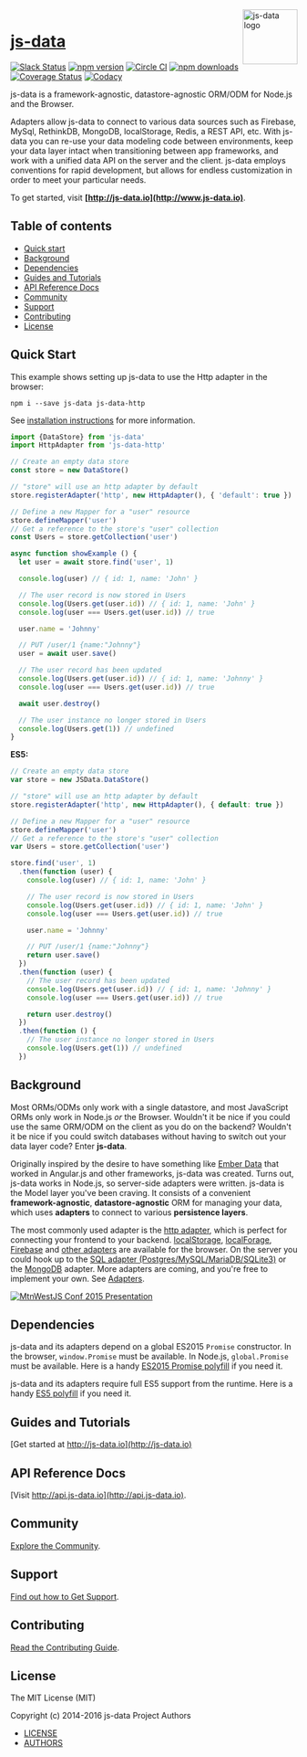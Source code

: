 <img src="https://raw.githubusercontent.com/js-data/js-data/master/js-data.png" alt="js-data logo" title="js-data" align="right" width="96" height="96" />

# [js-data](http://www.js-data.io/)

[![Slack Status][b1]][b2]
[![npm version][b3]][b4]
[![Circle CI][b5]][b6]
[![npm downloads][b7]][b8]
[![Coverage Status][b9]][b10]
[![Codacy][b11]][b12]

[b1]: http://slack.js-data.io/badge.svg
[b2]: http://slack.js-data.io
[b3]: https://img.shields.io/npm/v/js-data.svg?style=flat
[b4]: https://www.npmjs.org/package/js-data
[b5]: https://img.shields.io/circleci/project/js-data/js-data/master.svg?style=flat
[b6]: https://circleci.com/gh/js-data
[b7]: https://img.shields.io/npm/dm/js-data.svg?style=flat
[b8]: https://www.npmjs.org/package/js-data
[b9]: https://img.shields.io/coveralls/js-data/js-data/master.svg?style=flat
[b10]: https://coveralls.io/github/js-data
[b11]: https://img.shields.io/codacy/88b55f71c45a47838d24ed1e5fd2476c.svg
[b12]: https://www.codacy.com/app/jasondobry/js-data/dashboard

js-data is a framework-agnostic, datastore-agnostic ORM/ODM for Node.js and the
Browser.

Adapters allow js-data to connect to various data sources such as Firebase,
MySql, RethinkDB, MongoDB, localStorage, Redis, a REST API, etc. With js-data
you can re-use your data modeling code between environments, keep your data
layer intact when transitioning between app frameworks, and work with a unified
data API on the server and the client. js-data employs conventions for rapid
development, but allows for endless customization in order to meet your
particular needs.

To get started, visit __[http://js-data.io](http://www.js-data.io)__.

## Table of contents

* [Quick start](#quick-start)
* [Background](#background)
* [Dependencies](#dependencies)
* [Guides and Tutorials](#guides-and-tutorials)
* [API Reference Docs](#api-reference-docs)
* [Community](#community)
* [Support](#support)
* [Contributing](#contributing)
* [License](#license)

## Quick Start

This example shows setting up js-data to use the Http adapter in the browser:

```
npm i --save js-data js-data-http
```

See [installation instructions](http://js-data.io/docs/installation) for more
information.

```javascript
import {DataStore} from 'js-data'
import HttpAdapter from 'js-data-http'

// Create an empty data store
const store = new DataStore()

// "store" will use an http adapter by default
store.registerAdapter('http', new HttpAdapter(), { 'default': true })

// Define a new Mapper for a "user" resource
store.defineMapper('user')
// Get a reference to the store's "user" collection
const Users = store.getCollection('user')

async function showExample () {
  let user = await store.find('user', 1)

  console.log(user) // { id: 1, name: 'John' }

  // The user record is now stored in Users
  console.log(Users.get(user.id)) // { id: 1, name: 'John' }
  console.log(user === Users.get(user.id)) // true

  user.name = 'Johnny'

  // PUT /user/1 {name:"Johnny"}
  user = await user.save()

  // The user record has been updated
  console.log(Users.get(user.id)) // { id: 1, name: 'Johnny' }
  console.log(user === Users.get(user.id)) // true

  await user.destroy()

  // The user instance no longer stored in Users
  console.log(Users.get(1)) // undefined
}
```

__ES5:__

```javascript
// Create an empty data store
var store = new JSData.DataStore()

// "store" will use an http adapter by default
store.registerAdapter('http', new HttpAdapter(), { default: true })

// Define a new Mapper for a "user" resource
store.defineMapper('user')
// Get a reference to the store's "user" collection
var Users = store.getCollection('user')

store.find('user', 1)
  .then(function (user) {
    console.log(user) // { id: 1, name: 'John' }

    // The user record is now stored in Users
    console.log(Users.get(user.id)) // { id: 1, name: 'John' }
    console.log(user === Users.get(user.id)) // true

    user.name = 'Johnny'

    // PUT /user/1 {name:"Johnny"}
    return user.save()
  })
  .then(function (user) {
    // The user record has been updated
    console.log(Users.get(user.id)) // { id: 1, name: 'Johnny' }
    console.log(user === Users.get(user.id)) // true

    return user.destroy()
  })
  .then(function () {
    // The user instance no longer stored in Users
    console.log(Users.get(1)) // undefined
  })
```

## Background

Most ORMs/ODMs only work with a single datastore, and most JavaScript ORMs only
work in Node.js _or_ the Browser. Wouldn't it be nice if you could use the same
ORM/ODM on the client as you do on the backend? Wouldn't it be nice if you could
switch databases without having to switch out your data layer code? Enter
__js-data__.

Originally inspired by the desire to have something like [Ember Data][1] that
worked in Angular.js and other frameworks, js-data was created. Turns out,
js-data works in Node.js, so server-side adapters were written. js-data is the
Model layer you've been craving. It consists of a convenient
__framework-agnostic__, __datastore-agnostic__ ORM for managing your data, which
uses __adapters__ to connect to various __persistence layers__.

The most commonly used adapter is the [http adapter][2], which is perfect for
connecting your frontend to your backend. [localStorage][3], [localForage][4],
[Firebase][5] and [other adapters][6] are available for the browser. On the
server you could hook up to the [SQL adapter (Postgres/MySQL/MariaDB/SQLite3)][7]
or the [MongoDB][8] adapter. More adapters are coming, and you're free to
implement your own. See [Adapters][6].

[![MtnWestJS Conf 2015 Presentation][9]][10]

[1]: https://github.com/emberjs/data
[2]: https://github.com/js-data/js-data-http
[3]: https://github.com/js-data/js-data-localstorage
[4]: https://github.com/js-data/js-data-localforage
[5]: https://github.com/js-data/js-data-firebase
[6]: http://js-data.io/docs/adapters
[7]: https://github.com/js-data/js-data-sql
[8]: https://github.com/js-data/js-data-mongodb
[9]: http://img.youtube.com/vi/8wxnnJA9FKw/0.jpg
[10]: https://www.youtube.com/watch?v=8wxnnJA9FKw

## Dependencies

js-data and its adapters depend on a global ES2015 `Promise` constructor. In
the browser, `window.Promise` must be available. In Node.js, `global.Promise`
must be available. Here is a handy [ES2015 Promise polyfill](https://github.com/jakearchibald/es6-promise)
if you need it.

js-data and its adapters require full ES5 support from the runtime. Here is a
handy [ES5 polyfill](https://github.com/afarkas/html5shiv) if you need it.

## Guides and Tutorials

[Get started at http://js-data.io](http://js-data.io)

## API Reference Docs

[Visit http://api.js-data.io](http://api.js-data.io).

## Community

[Explore the Community](http://js-data.io/docs/community).

## Support

[Find out how to Get Support](http://js-data.io/docs/support).

## Contributing

[Read the Contributing Guide](http://js-data.io/docs/contributing).

## License

The MIT License (MIT)

Copyright (c) 2014-2016 js-data Project Authors

* [LICENSE](https://github.com/js-data/js-data/blob/master/LICENSE)
* [AUTHORS](https://github.com/js-data/js-data/blob/master/AUTHORS)
